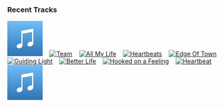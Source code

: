 ### Recent Tracks
[<img src='https://github.com/atfinke/atfinke/blob/master/placeholder.jpeg?raw=true' width='16%' height='16%' alt='River'>](https://www.last.fm/music/shaun%2bescoffery/_/river)&nbsp;&nbsp;&nbsp;&nbsp;[<img src='https://lastfm.freetls.fastly.net/i/u/300x300/bf9dabcbd7d199f68da2e6a16300d260.png' width='16%' height='16%' alt='Team'>](https://www.last.fm/music/lorde/_/team)&nbsp;&nbsp;&nbsp;&nbsp;[<img src='https://lastfm.freetls.fastly.net/i/u/300x300/6da11da7490ff0d365d255d49c083375.png' width='16%' height='16%' alt='All My Life'>](https://www.last.fm/music/honors/_/all%2bmy%2blife)&nbsp;&nbsp;&nbsp;&nbsp;[<img src='https://lastfm.freetls.fastly.net/i/u/300x300/f15ea786bf974db5ba5237bd509e7389.png' width='16%' height='16%' alt='Heartbeats'>](https://www.last.fm/music/jos%25c3%25a9%2bgonz%25c3%25a1lez/_/heartbeats)&nbsp;&nbsp;&nbsp;&nbsp;[<img src='https://lastfm.freetls.fastly.net/i/u/300x300/fe68e8793c49a351c22cac4a2d8d8215.png' width='16%' height='16%' alt='Edge Of Town'>](https://www.last.fm/music/middle%2bkids/_/edge%2bof%2btown)&nbsp;&nbsp;&nbsp;&nbsp;<br>[<img src='https://lastfm.freetls.fastly.net/i/u/300x300/6723cddb61323de7686b56172bfcd32d.png' width='16%' height='16%' alt='Guiding Light'>](https://www.last.fm/music/mumford%2b%2526%2bsons/_/guiding%2blight)&nbsp;&nbsp;&nbsp;&nbsp;[<img src='https://lastfm.freetls.fastly.net/i/u/300x300/96932aaf906641179052b5faa84292b6.png' width='16%' height='16%' alt='Better Life'>](https://www.last.fm/music/paper%2broute/_/better%2blife)&nbsp;&nbsp;&nbsp;&nbsp;[<img src='https://lastfm.freetls.fastly.net/i/u/300x300/64608dfcbfc741c9c1c1078ddc0f9c78.png' width='16%' height='16%' alt='Hooked on a Feeling'>](https://www.last.fm/music/blue%2bswede/_/hooked%2bon%2ba%2bfeeling)&nbsp;&nbsp;&nbsp;&nbsp;[<img src='https://lastfm.freetls.fastly.net/i/u/300x300/b9b4d47b22f84d1acd3cbce1e6430c6f.png' width='16%' height='16%' alt='Heartbeat'>](https://www.last.fm/music/satellite%2bstories/_/heartbeat)&nbsp;&nbsp;&nbsp;&nbsp;[<img src='https://github.com/atfinke/atfinke/blob/master/placeholder.jpeg?raw=true' width='16%' height='16%' alt='Into The Storm'>](https://www.last.fm/music/banners/_/into%2bthe%2bstorm)&nbsp;&nbsp;&nbsp;&nbsp;<br>